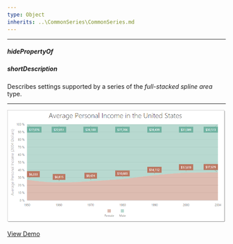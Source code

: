 ```yaml
---
type: Object
inherits: ..\CommonSeries\CommonSeries.md
---
```

---
##### hidePropertyOf

##### shortDescription
Describes settings supported by a series of the *full-stacked spline area* type.

---
![DevExtreme HTML5 Charts FullStackedSplineAreaSeriesType](/images/ChartJS/FullStackedSplineArea.png)

<a href="http://js.devexpress.com/Demos/WidgetsGallery/#demo/chartschartsareaseriesspline/" class="button orange small fix-width-155" style="margin-right: 20px;" target="_blank">View Demo</a>
